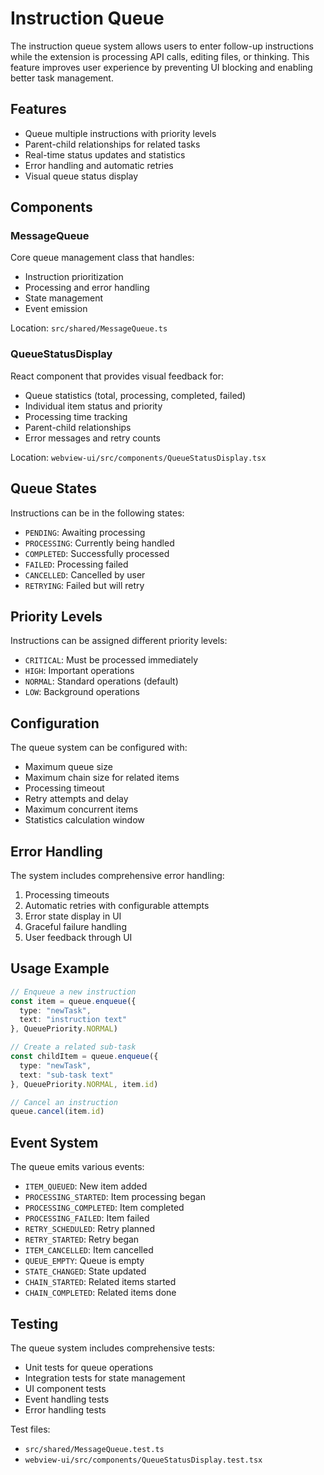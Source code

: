 # Instruction Queue

The instruction queue system allows users to enter follow-up instructions while the extension is processing API calls, editing files, or thinking. This feature improves user experience by preventing UI blocking and enabling better task management.

## Features

- Queue multiple instructions with priority levels
- Parent-child relationships for related tasks
- Real-time status updates and statistics
- Error handling and automatic retries
- Visual queue status display

## Components

### MessageQueue

Core queue management class that handles:
- Instruction prioritization
- Processing and error handling
- State management
- Event emission

Location: `src/shared/MessageQueue.ts`

### QueueStatusDisplay

React component that provides visual feedback for:
- Queue statistics (total, processing, completed, failed)
- Individual item status and priority
- Processing time tracking
- Parent-child relationships
- Error messages and retry counts

Location: `webview-ui/src/components/QueueStatusDisplay.tsx`

## Queue States

Instructions can be in the following states:
- `PENDING`: Awaiting processing
- `PROCESSING`: Currently being handled
- `COMPLETED`: Successfully processed
- `FAILED`: Processing failed
- `CANCELLED`: Cancelled by user
- `RETRYING`: Failed but will retry

## Priority Levels

Instructions can be assigned different priority levels:
- `CRITICAL`: Must be processed immediately
- `HIGH`: Important operations
- `NORMAL`: Standard operations (default)
- `LOW`: Background operations

## Configuration

The queue system can be configured with:
- Maximum queue size
- Maximum chain size for related items
- Processing timeout
- Retry attempts and delay
- Maximum concurrent items
- Statistics calculation window

## Error Handling

The system includes comprehensive error handling:
1. Processing timeouts
2. Automatic retries with configurable attempts
3. Error state display in UI
4. Graceful failure handling
5. User feedback through UI

## Usage Example

```typescript
// Enqueue a new instruction
const item = queue.enqueue({
  type: "newTask",
  text: "instruction text"
}, QueuePriority.NORMAL)

// Create a related sub-task
const childItem = queue.enqueue({
  type: "newTask",
  text: "sub-task text"
}, QueuePriority.NORMAL, item.id)

// Cancel an instruction
queue.cancel(item.id)
```

## Event System

The queue emits various events:
- `ITEM_QUEUED`: New item added
- `PROCESSING_STARTED`: Item processing began
- `PROCESSING_COMPLETED`: Item completed
- `PROCESSING_FAILED`: Item failed
- `RETRY_SCHEDULED`: Retry planned
- `RETRY_STARTED`: Retry began
- `ITEM_CANCELLED`: Item cancelled
- `QUEUE_EMPTY`: Queue is empty
- `STATE_CHANGED`: State updated
- `CHAIN_STARTED`: Related items started
- `CHAIN_COMPLETED`: Related items done

## Testing

The queue system includes comprehensive tests:
- Unit tests for queue operations
- Integration tests for state management
- UI component tests
- Event handling tests
- Error handling tests

Test files:
- `src/shared/MessageQueue.test.ts`
- `webview-ui/src/components/QueueStatusDisplay.test.tsx`

